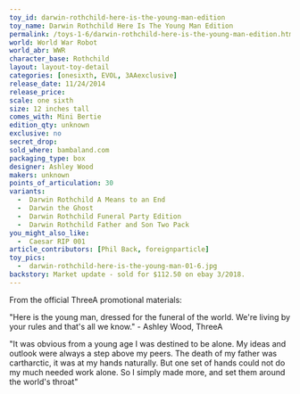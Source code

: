 ```yaml
---
toy_id: darwin-rothchild-here-is-the-young-man-edition
toy_name: Darwin Rothchild Here Is The Young Man Edition
permalink: /toys-1-6/darwin-rothchild-here-is-the-young-man-edition.html
world: World War Robot
world_abr: WWR
character_base: Rothchild
layout: layout-toy-detail
categories: [onesixth, EVOL, 3AAexclusive]
release_date: 11/24/2014
release_price: 
scale: one sixth
size: 12 inches tall
comes_with: Mini Bertie
edition_qty: unknown
exclusive: no
secret_drop:
sold_where: bambaland.com
packaging_type: box
designer: Ashley Wood
makers: unknown
points_of_articulation: 30
variants: 
  -  Darwin Rothchild A Means to an End
  -  Darwin the Ghost
  -  Darwin Rothchild Funeral Party Edition
  -  Darwin Rothchild Father and Son Two Pack
you_might_also_like: 
  -  Caesar RIP 001
article_contributors: [Phil Back, foreignparticle]
toy_pics: 
  -  darwin-rothchild-here-is-the-young-man-01-6.jpg
backstory: Market update - sold for $112.50 on ebay 3/2018.
---
```

From the official ThreeA promotional materials:

"Here is the young man, dressed for the funeral of the world. We're living by your rules and that's all we know." - Ashley Wood, ThreeA

"It was obvious from a young age I was destined to be alone.
My ideas and outlook were always a step above my peers.
The death of my father was cartharctic, it was at my hands naturally.
But one set of hands could not do my much needed work alone.
So I simply made more, and set them around the world's throat"